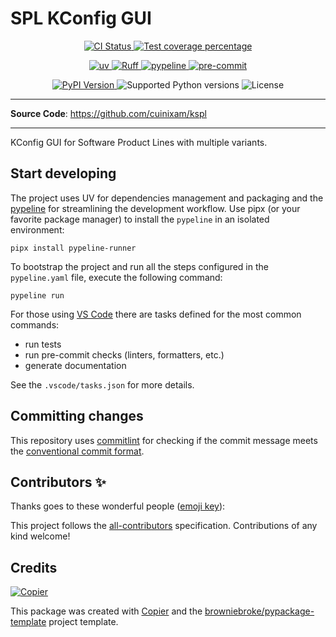 # SPL KConfig GUI

<p align="center">
  <a href="https://github.com/cuinixam/kspl/actions/workflows/ci.yml?query=branch%3Amain">
    <img src="https://img.shields.io/github/actions/workflow/status/cuinixam/kspl/ci.yml?branch=main&label=CI&logo=github&style=flat-square" alt="CI Status" >
  </a>
  <a href="https://codecov.io/gh/cuinixam/kspl">
    <img src="https://img.shields.io/codecov/c/github/cuinixam/kspl.svg?logo=codecov&logoColor=fff&style=flat-square" alt="Test coverage percentage">
  </a>
</p>
<p align="center">
  <a href="https://github.com/astral-sh/uv">
    <img src="https://img.shields.io/endpoint?url=https://raw.githubusercontent.com/astral-sh/uv/main/assets/badge/v0.json" alt="uv">
  </a>
  <a href="https://github.com/astral-sh/ruff">
    <img src="https://img.shields.io/endpoint?url=https://raw.githubusercontent.com/astral-sh/ruff/main/assets/badge/v2.json" alt="Ruff">
  </a>
  <a href="https://github.com/cuinixam/pypeline">
    <img src="https://img.shields.io/endpoint?url=https://raw.githubusercontent.com/cuinixam/pypeline/refs/heads/main/assets/badge/v0.json" alt="pypeline">
  </a>
  <a href="https://github.com/pre-commit/pre-commit">
    <img src="https://img.shields.io/badge/pre--commit-enabled-brightgreen?logo=pre-commit&logoColor=white&style=flat-square" alt="pre-commit">
  </a>
</p>
<p align="center">
  <a href="https://pypi.org/project/kspl/">
    <img src="https://img.shields.io/pypi/v/kspl.svg?logo=python&logoColor=fff&style=flat-square" alt="PyPI Version">
  </a>
  <img src="https://img.shields.io/pypi/pyversions/kspl.svg?style=flat-square&logo=python&amp;logoColor=fff" alt="Supported Python versions">
  <img src="https://img.shields.io/pypi/l/kspl.svg?style=flat-square" alt="License">
</p>

---

**Source Code**: <a href="https://github.com/cuinixam/kspl" target="_blank">https://github.com/cuinixam/kspl </a>

---

KConfig GUI for Software Product Lines with multiple variants.

## Start developing

The project uses UV for dependencies management and packaging and the [pypeline](https://github.com/cuinixam/pypeline) for streamlining the development workflow.
Use pipx (or your favorite package manager) to install the `pypeline` in an isolated environment:

```shell
pipx install pypeline-runner
```

To bootstrap the project and run all the steps configured in the `pypeline.yaml` file, execute the following command:

```shell
pypeline run
```

For those using [VS Code](https://code.visualstudio.com/) there are tasks defined for the most common commands:

- run tests
- run pre-commit checks (linters, formatters, etc.)
- generate documentation

See the `.vscode/tasks.json` for more details.

## Committing changes

This repository uses [commitlint](https://github.com/conventional-changelog/commitlint) for checking if the commit message meets the [conventional commit format](https://www.conventionalcommits.org/en).

## Contributors ✨

Thanks goes to these wonderful people ([emoji key](https://allcontributors.org/docs/en/emoji-key)):

<!-- prettier-ignore-start -->
<!-- ALL-CONTRIBUTORS-LIST:START - Do not remove or modify this section -->
<!-- markdownlint-disable -->
<!-- markdownlint-enable -->
<!-- ALL-CONTRIBUTORS-LIST:END -->
<!-- prettier-ignore-end -->

This project follows the [all-contributors](https://github.com/all-contributors/all-contributors) specification. Contributions of any kind welcome!

## Credits

[![Copier](https://img.shields.io/endpoint?url=https://raw.githubusercontent.com/copier-org/copier/master/img/badge/badge-grayscale-inverted-border-orange.json)](https://github.com/copier-org/copier)

This package was created with
[Copier](https://copier.readthedocs.io/) and the
[browniebroke/pypackage-template](https://github.com/browniebroke/pypackage-template)
project template.
